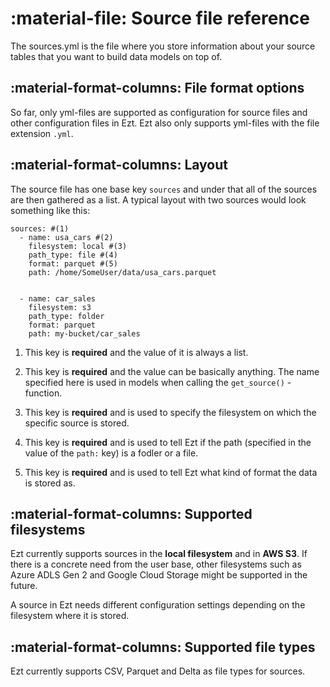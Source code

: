 # :material-file: Source file reference

The sources.yml is the file where you store information about your source tables that you want to build data models on top of.

## :material-format-columns: File format options

So far, only yml-files are supported as configuration for source files and other configuration files in Ezt. Ezt also only supports yml-files with the file extension `.yml`.

## :material-format-columns: Layout

The source file has one base key `sources` and under that all of the sources are then gathered as a list. A typical layout with two sources would look something like this:

``` { .yaml title="sources.yml" .annotate }
sources: #(1)
  - name: usa_cars #(2)
    filesystem: local #(3)
    path_type: file #(4)
    format: parquet #(5)
    path: /home/SomeUser/data/usa_cars.parquet
    

  - name: car_sales
    filesystem: s3
    path_type: folder
    format: parquet
    path: my-bucket/car_sales
```

1. This key is **required** and the value of it is always a list.

2. This key is **required** and the value can be basically anything. The name specified here is used in models when calling the `get_source()` -function.

3. This key is **required** and is used to specify the filesystem on which the specific source is stored.

4. This key is **required** and is used to tell Ezt if the path (specified in the value of the `path:` key) is a fodler or a file.

5. This key is **required** and is used to tell Ezt what kind of format the data is stored as.

## :material-format-columns: Supported filesystems

Ezt currently supports sources in the **local filesystem** and in **AWS S3**. If there is a concrete need from the user base, other filesystems such as Azure ADLS Gen 2 and Google Cloud Storage might be supported in the future.

A source in Ezt needs different configuration settings depending on the filesystem where it is stored.

## :material-format-columns: Supported file types

Ezt currently supports CSV, Parquet and Delta as file types for sources.
